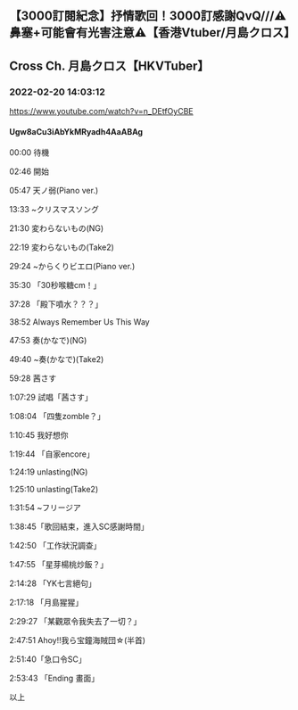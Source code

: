 ## 【3000訂閱紀念】抒情歌回！3000訂感謝QvQ///⚠️鼻塞+可能會有光害注意⚠️【香港Vtuber/月島クロス】
## Cross Ch. 月島クロス【HKVTuber】
### 2022-02-20 14:03:12
https://www.youtube.com/watch?v=n_DEtfOyCBE
#### Ugw8aCu3iAbYkMRyadh4AaABAg
00:00 待機

02:46 開始

05:47 天ノ弱(Piano ver.)

13:33 ~クリスマスソング

21:30 変わらないもの(NG)

22:19 変わらないもの(Take2)

29:24 ~からくりビエロ(Piano ver.)

35:30 「30秒喉糖cm！」

37:28 「殿下噴水？？？」

38:52 Always Remember Us This Way 

47:53 奏(かなで)(NG)

49:40 ~奏(かなで)(Take2)

59:28 茜さす

1:07:29 試唱「茜さす」

1:08:04 「四隻zomble？」

1:10:45 我好想你

1:19:44 「自家encore」

1:24:19 unlasting(NG)

1:25:10 unlasting(Take2)

1:31:54 ~フリージア

1:38:45「歌回結束，進入SC感謝時間」

1:42:50 「工作狀況調查」

1:47:55 「星芽楊桃炒飯？」

2:14:28 「YK七言絕句」

2:17:18 「月島猩猩」

2:29:27 「某觀眾令我失去了一切？」

2:47:51 Ahoy!!我ら宝鐘海賊団☆(半首)

2:51:40「急口令SC」

2:53:43 「Ending 畫面」

以上

